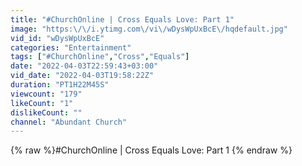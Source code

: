 ```yaml
---
title: "#ChurchOnline | Cross Equals Love: Part 1"
image: "https:\/\/i.ytimg.com\/vi\/wDysWpUxBcE\/hqdefault.jpg"
vid_id: "wDysWpUxBcE"
categories: "Entertainment"
tags: ["#ChurchOnline","Cross","Equals"]
date: "2022-04-03T22:59:43+03:00"
vid_date: "2022-04-03T19:58:22Z"
duration: "PT1H22M45S"
viewcount: "179"
likeCount: "1"
dislikeCount: ""
channel: "Abundant Church"
---
```

{% raw %}#ChurchOnline | Cross Equals Love: Part 1 {% endraw %}
